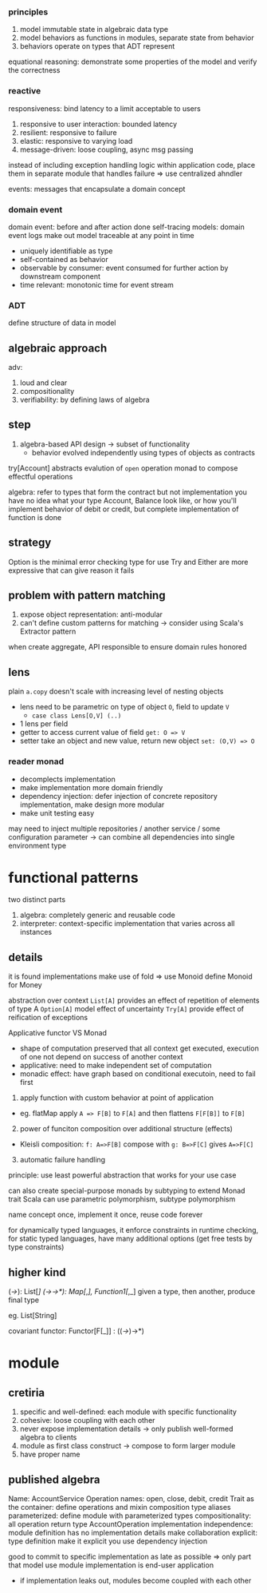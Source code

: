 ### principles
1. model immutable state in algebraic data type
2. model behaviors as functions in modules, separate state from behavior
3. behaviors operate on types that ADT represent

equational reasoning: demonstrate some properties of the model and verify the correctness

### reactive
responsiveness: bind latency to a limit acceptable to users

1. responsive to user interaction: bounded latency
2. resilient: responsive to failure
3. elastic: responsive to varying load
4. message-driven: loose coupling, async msg passing

instead of including exception handling logic within application code,
  place them in separate module that handles failure
=> use centralized ahndler

events: messages that encapsulate a domain concept

### domain event
domain event: before and after action done
self-tracing models: domain event logs make out model traceable at any point in time

- uniquely identifiable as type
- self-contained as behavior
- observable by consumer: event consumed for further action by downstream component
- time relevant: monotonic time for event stream

### ADT
define structure of data in model

## algebraic approach
adv: 
1. loud and clear
2. compositionality
3. verifiability: by defining laws of algebra

## step
1. algebra-based API design -> subset of functionality
   - behavior evolved independently using types of objects as contracts

try[Account] abstracts evalution of `open` operation
monad to compose effectful operations

algebra: refer to types that form the contract but not implementation
  you have no idea what your type Account, Balance look like, or how you'll implement 
  behavior of debit or credit, but complete implementation of function is done

## strategy
Option is the minimal error checking type for use
Try and Either are more expressive that can give reason it fails

## problem with pattern matching
1. expose object representation: anti-modular
2. can't define custom patterns for matching
-> consider using Scala's Extractor pattern

when create aggregate, API responsible to ensure domain rules honored

## lens
plain `a.copy` doesn't scale with increasing level of nesting objects
- lens need to be parametric on type of object `O`, field to update `V`
  - `case class Lens[O,V] (..)`
- 1 lens per field
- getter to access current value of field `get: O => V`
- setter take an object and new value, return new object `set: (O,V) => O`

### reader monad
- decomplects implementation
- make implementation more domain friendly
- dependency injection: defer injection of concrete repository implementation, make design more modular
- make unit testing easy

may need to inject multiple repositories / another service / some configuration parameter
-> can combine all dependencies into single environment type

# functional patterns
two distinct parts
1. algebra: completely generic and reusable code
2. interpreter: context-specific implementation that varies across all instances

## details
it is found implementations make use of fold => use Monoid 
define Monoid for Money 

abstraction over context
`List[A]` provides an effect of repetition of elements of type A
`Option[A]` model effect of uncertainty
`Try[A]` provide effect of reification of exceptions

Applicative functor VS Monad
- shape of computation preserved that all context get executed, execution of one not depend on success of another context
- applicative: need to make independent set of computation
- monadic effect: have graph based on conditional executoin, need to fail first

1. apply function with custom behavior at point of application
- eg. flatMap apply `A => F[B]` to `F[A]` and then flattens `F[F[B]]` to `F[B]`
2. power of funciton composition over additional structure (effects)
- Kleisli composition: `f: A=>F[B]` compose with `g: B=>F[C]` gives `A=>F[C]`
3. automatic failure handling

principle: use least powerful abstraction that works for your use case

can also create special-purpose monads by subtyping to extend Monad trait
Scala can use parametric polymorphism, subtype polymorphism

name concept once, implement it once, reuse code forever

for dynamically typed languages, it enforce constraints in runtime checking,
for static typed languages, have many additional options (get free tests by type constraints)

## higher kind
(*->*): List[_]
(*->*->*): Map[_,_], Function1[_,_]
  given a type, then another, produce final type

eg. List[String]

covariant functor: Functor[F[_]] : ((*->*)->*)

# module
## cretiria 
1. specific and well-defined: each module with specific functionality
2. cohesive: loose coupling with each other
3. never expose implementation details -> only publish well-formed algebra to clients
4. module as first class construct -> compose to form larger module
5. have proper name

## published algebra
Name: AccountService
Operation names: open, close, debit, credit
Trait as the container: define operations and mixin composition
type aliases
parameterized: define module with parameterized types
compositionality: all operation return type AccountOperation
implementation independence: module definition has no implementation details
make collaboration explicit: type definition make it explicit you use dependency injection

good to commit to specific implementation as late as possible =>
  only part that model use module implementation is end-user application
  - if implementation leaks out, modules become coupled with each other













